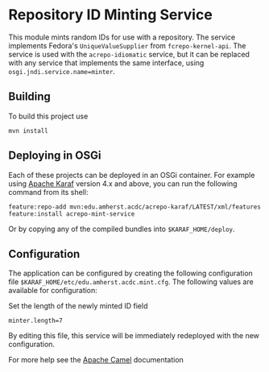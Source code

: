 Repository ID Minting Service
=============================

This module mints random IDs for use with a repository. The service implements
Fedora's `UniqueValueSupplier` from `fcrepo-kernel-api`. The service is used with
the `acrepo-idiomatic` service, but it can be replaced with any service that
implements the same interface, using `osgi.jndi.service.name=minter`.

Building
--------

To build this project use

    mvn install

Deploying in OSGi
-----------------

Each of these projects can be deployed in an OSGi container. For example using
[Apache Karaf](http://karaf.apache.org) version 4.x and above, you can run the following
command from its shell:

    feature:repo-add mvn:edu.amherst.acdc/acrepo-karaf/LATEST/xml/features
    feature:install acrepo-mint-service

Or by copying any of the compiled bundles into `$KARAF_HOME/deploy`.

Configuration
-------------

The application can be configured by creating the following configuration
file `$KARAF_HOME/etc/edu.amherst.acdc.mint.cfg`. The following values
are available for configuration:

Set the length of the newly minted ID field

    minter.length=7

By editing this file, this service will be immediately redeployed
with the new configuration.

For more help see the [Apache Camel](http://camel.apache.org/) documentation

